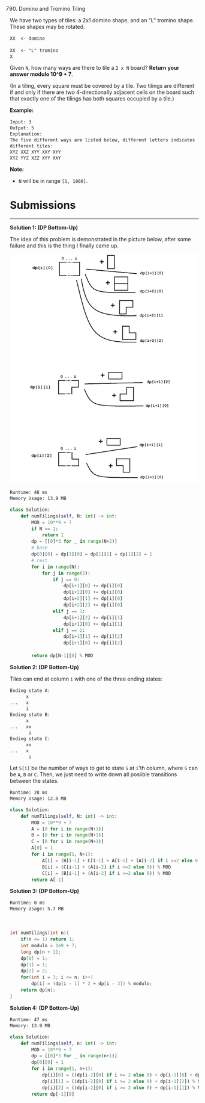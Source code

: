 790. Domino and Tromino Tiling

We have two types of tiles: a 2x1 domino shape, and an "L" tromino shape. These shapes may be rotated.

```
XX  <- domino

XX  <- "L" tromino
X
```

Given `N`, how many ways are there to tile a `2 x N` board? **Return your answer modulo 10^9 + 7**.

(In a tiling, every square must be covered by a tile. Two tilings are different if and only if there are two 4-directionally adjacent cells on the board such that exactly one of the tilings has both squares occupied by a tile.)

**Example:**

```
Input: 3
Output: 5
Explanation: 
The five different ways are listed below, different letters indicates different tiles:
XYZ XXZ XYY XXY XYY
XYZ YYZ XZZ XYY XXY
```

**Note:**

* `N` will be in range `[1, 1000]`.

# Submissions
---
**Solution 1: (DP Bottom-Up)**

The idea of this problem is demonstrated in the picture below, after some failure and this is the thing I finally came up.

![790_image_1585811937.png](img/790_image_1585811937.png)
```
Runtime: 48 ms
Memory Usage: 13.9 MB
```
```python
class Solution:
    def numTilings(self, N: int) -> int:
        MOD = 10**9 + 7
        if N == 1:
            return 1
        dp = [[0]*3 for _ in range(N+2)]
        # base
        dp[0][0] = dp[1][0] = dp[1][1] = dp[1][2] = 1
        # rest
        for i in range(N):
            for j in range(3):
                if j == 0:
                    dp[i+1][0] += dp[i][0]
                    dp[i+2][0] += dp[i][0]
                    dp[i+2][1] += dp[i][0]
                    dp[i+2][2] += dp[i][0]
                elif j == 1:
                    dp[i+1][2] += dp[i][1]
                    dp[i+1][0] += dp[i][1]
                elif j == 2:
                    dp[i+1][1] += dp[i][2]
                    dp[i+1][0] += dp[i][2]
                        
        return dp[N-1][0] % MOD 
```

**Solution 2: (DP Bottom-Up)**

Tiles can end at column `i` with one of the three ending states:

```
Ending state A:
      x
...   x
      i
Ending state B:
      x
...   xx
       i
Ending state C:
      xx
...   x
       i
```

Let `S[i]` be the number of ways to get to state `S` at `i`'th column, where `S` can be `A`, `B` or `C`. Then, we just need to write down all posiible transitions between the states.

```
Runtime: 28 ms
Memory Usage: 12.8 MB
```
```python
class Solution:
    def numTilings(self, N: int) -> int:
        MOD = 10**9 + 7
        A = [0 for i in range(N+1)]
        B = [0 for i in range(N+1)]
        C = [0 for i in range(N+1)]
        A[0] = 1
        for i in range(1, N+1):
            A[i] = (B[i-1] + C[i-1] + A[i-1] + (A[i-2] if i >=2 else 0)) % MOD
            B[i] = (C[i-1] + (A[i-2] if i >=2 else 0)) % MOD
            C[i] = (B[i-1] + (A[i-2] if i >=2 else 0)) % MOD
        return A[-1]
```

**Solution 3: (DP Bottom-Up)**
```
Runtime: 0 ms
Memory Usage: 5.7 MB
```
```c


int numTilings(int n){
    if(n <= 1) return 1;
    int modulo = 1e9 + 7;
    long dp[n + 1];
    dp[0] = 1;
    dp[1] = 1;
    dp[2] = 2;
    for(int i = 3; i <= n; i++)
        dp[i] = (dp[i - 1] * 2 + dp[i - 3]) % modulo;
    return dp[n];
}
```

**Solution 4: (DP Bottom-Up)**
```
Runtime: 47 ms
Memory: 13.9 MB
```
```python
class Solution:
    def numTilings(self, n: int) -> int:
        MOD = 10**9 + 7
        dp = [[0]*3 for _ in range(n+1)]
        dp[0][0] = 1
        for i in range(1, n+1):
            dp[i][0] = ((dp[i-2][0] if i >= 2 else 0) + dp[i-1][0] + dp[i-1][1] + dp[i-1][2]) % MOD
            dp[i][1] = ((dp[i-2][0] if i >= 2 else 0) + dp[i-1][2]) % MOD
            dp[i][2] = ((dp[i-2][0] if i >= 2 else 0) + dp[i-1][1]) % MOD
        return dp[-1][0]
```
